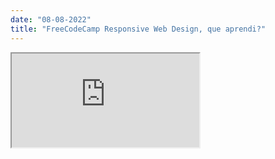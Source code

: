 ```yaml
---
date: "08-08-2022"
title: "FreeCodeCamp Responsive Web Design, que aprendi?"
---
```

<iframe src="https://www.youtube.com/embed/VMZySS_YoeY" allowfullscreen></iframe>
